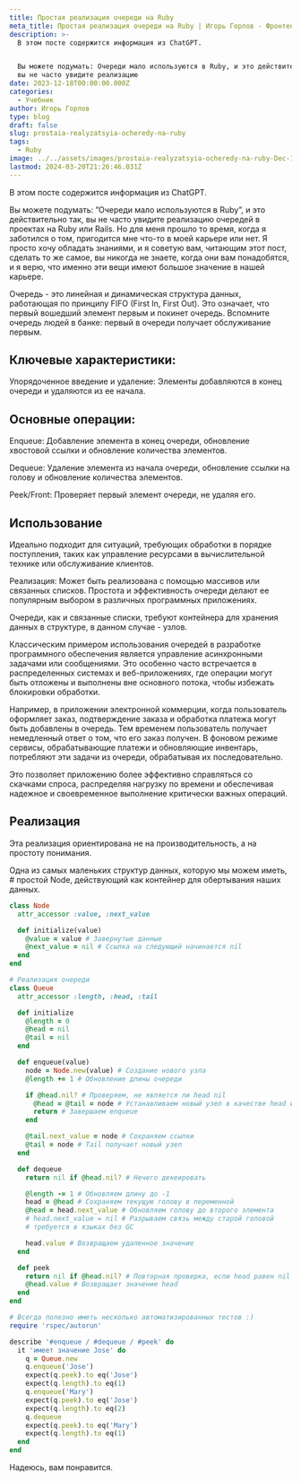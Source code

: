 ```yaml
---
title: Простая реализация очереди на Ruby
meta_title: Простая реализация очереди на Ruby | Игорь Горлов - Фронтeндер
description: >-
  В этом посте содержится информация из ChatGPT.


  Вы можете подумать: Очереди мало используются в Ruby, и это действительно так,
  вы не часто увидите реализацию
date: 2023-12-18T00:00:00.000Z
categories:
  - Учебник
author: Игорь Горлов
type: blog
draft: false
slug: prostaia-realyzatsyia-ocheredy-na-ruby
tags:
  - Ruby
image: ../../assets/images/prostaia-realyzatsyia-ocheredy-na-ruby-Dec-18-2023.avif
lastmod: 2024-03-20T21:26:46.031Z
---
```


В этом посте содержится информация из ChatGPT.

Вы можете подумать: ”Очереди мало используются в Ruby”, и это действительно так, вы не часто увидите реализацию очередей в проектах на Ruby или Rails. Но для меня прошло то время, когда я заботился о том, пригодится мне что-то в моей карьере или нет. Я просто хочу обладать знаниями, и я советую вам, читающим этот пост, сделать то же самое, вы никогда не знаете, когда они вам понадобятся, и я верю, что именно эти вещи имеют большое значение в нашей карьере.

Очередь - это линейная и динамическая структура данных, работающая по принципу FIFO (First In, First Out). Это означает, что первый вошедший элемент первым и покинет очередь. Вспомните очередь людей в банке: первый в очереди получает обслуживание первым.

## Ключевые характеристики:

Упорядоченное введение и удаление: Элементы добавляются в конец очереди и удаляются из ее начала.

## Основные операции:

Enqueue: Добавление элемента в конец очереди, обновление хвостовой ссылки и обновление количества элементов.

Dequeue: Удаление элемента из начала очереди, обновление ссылки на голову и обновление количества элементов.

Peek/Front: Проверяет первый элемент очереди, не удаляя его.

## Использование

Идеально подходит для ситуаций, требующих обработки в порядке поступления, таких как управление ресурсами в вычислительной технике или обслуживание клиентов.

Реализация: Может быть реализована с помощью массивов или связанных списков. Простота и эффективность очереди делают ее популярным выбором в различных программных приложениях.

Очереди, как и связанные списки, требуют контейнера для хранения данных в структуре, в данном случае - узлов.

Классическим примером использования очередей в разработке программного обеспечения является управление асинхронными задачами или сообщениями. Это особенно часто встречается в распределенных системах и веб-приложениях, где операции могут быть отложены и выполнены вне основного потока, чтобы избежать блокировки обработки.

Например, в приложении электронной коммерции, когда пользователь оформляет заказ, подтверждение заказа и обработка платежа могут быть добавлены в очередь. Тем временем пользователь получает немедленный ответ о том, что его заказ получен. В фоновом режиме сервисы, обрабатывающие платежи и обновляющие инвентарь, потребляют эти задачи из очереди, обрабатывая их последовательно.

Это позволяет приложению более эффективно справляться со скачками спроса, распределяя нагрузку по времени и обеспечивая надежное и своевременное выполнение критически важных операций.

## Реализация

Эта реализация ориентирована не на производительность, а на простоту понимания.

Одна из самых маленьких структур данных, которую мы можем иметь, # простой Node, действующий как контейнер для обертывания наших данных.

```rb
class Node
  attr_accessor :value, :next_value

  def initialize(value)
    @value = value # Завернутые данные
    @next_value = nil # Ссылка на следующий начинается nil
  end
end

# Реализация очереди
class Queue
  attr_accessor :length, :head, :tail

  def initialize
    @length = 0
    @head = nil
    @tail = nil
  end

  def enqueue(value)
    node = Node.new(value) # Создание нового узла
    @length += 1 # Обновление длины очереди

    if @head.nil? # Проверяем, не является ли head nil
      @head = @tail = node # Устанавливаем новый узел в качестве head и tail
      return # Завершаем enqueue
    end

    @tail.next_value = node # Сохраняем ссылки
    @tail = node # Tail получает новый узел
  end

  def dequeue
    return nil if @head.nil? # Нечего декеировать

    @length -= 1 # Обновляем длину до -1
    head = @head # Сохраняем текущую голову в переменной
    @head = head.next_value # Обновляем голову до второго элемента
    # head.next_value = nil # Разрываем связь между старой головой
    # требуется в языках без GC

    head.value # Возвращаем удаленное значение
  end

  def peek
    return nil if @head.nil? # Повторная проверка, если head равен nil
    @head.value # Возвращает значение head
  end
end

# Всегда полезно иметь несколько автоматизированных тестов :)
require 'rspec/autorun'

describe '#enqueue / #dequeue / #peek' do
  it 'имеет значение Jose' do
    q = Queue.new
    q.enqueue('Jose')
    expect(q.peek).to eq('Jose')
    expect(q.length).to eq(1)
    q.enqueue('Mary')
    expect(q.peek).to eq('Jose')
    expect(q.length).to eq(2)
    q.dequeue
    expect(q.peek).to eq('Mary')
    expect(q.length).to eq(1)
  end
end
```

Надеюсь, вам понравится.
